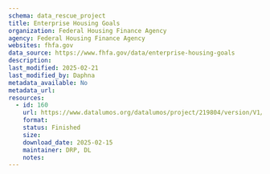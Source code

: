 ```yaml
---
schema: data_rescue_project 
title: Enterprise Housing Goals
organization: Federal Housing Finance Agency
agency: Federal Housing Finance Agency
websites: fhfa.gov
data_source: https://www.fhfa.gov/data/enterprise-housing-goals
description: 
last_modified: 2025-02-21
last_modified_by: Daphna
metadata_available: No
metadata_url: 
resources:
  - id: 160
    url: https://www.datalumos.org/datalumos/project/219804/version/V1/view
    format: 
    status: Finished
    size: 
    download_date: 2025-02-15
    maintainer: DRP, DL
    notes: 
---
```

